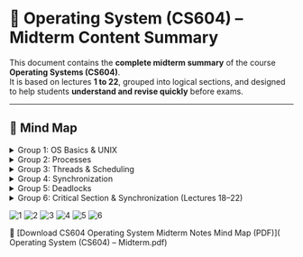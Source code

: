 # 📘 Operating System (CS604) – Midterm Content Summary

This document contains the **complete midterm summary** of the course **Operating Systems (CS604)**.  
It is based on lectures **1 to 22**, grouped into logical sections, and designed to help students **understand and revise quickly** before exams.

---

## 🧠 Mind Map

<details>
<summary>Group 1: OS Basics & UNIX</summary>

- **Definition of OS**  
  A system software that manages hardware and software resources.

- **Types of OS**  
  - Batch: Executes jobs without user interaction.  
  - Time-sharing: Multiple users access at once (multitasking).  
  - Real-time: Responds to inputs instantly (used in embedded systems).

- **OS Components**  
  - Kernel: Core part; manages resources.  
  - Shell: Interface between user and kernel (CLI/GUI).  
  - System Calls: Used to interact with OS from programs.

- **Traps & Interrupts**  
  - Trap: Software-generated interrupt (e.g., error).  
  - Interrupt: Hardware-generated to gain CPU attention (e.g., I/O).

- **UNIX Commands**  
  ls, cd, pwd, mkdir, rmdir, man

</details>

<details>
<summary>Group 2: Processes</summary>

- **What is a Process**  
  A running instance of a program (active entity).

- **Process States**  
  New, Ready, Running, Waiting, Terminated

- **PCB & Context Switching**  
  - PCB: Stores info about a process (state, ID, PC).  
  - Context Switching: Switching CPU from one process to another.

- **Process Creation & Termination**  
  `fork()`: Create process | `exit()`: Terminate

- **Useful Commands**  
  fork, ps, kill

</details>

<details>
<summary>Group 3: Threads & Scheduling</summary>

- **Threads vs Processes**  
  Threads share resources of a process; lighter, faster.

- **Thread Models**  
  User-level threads, Kernel-level threads

- **Scheduling Types**  
  Preemptive and Non-preemptive

- **Scheduling Algorithms**  
  FCFS, SJF, SRTF, RR, Priority

</details>

<details>
<summary>Group 4: Synchronization</summary>

- **Critical Section**  
  Shared code that must not run by multiple threads at once.

- **Peterson’s Algorithm**  
  Software-based method for mutual exclusion.

- **Semaphores**  
  Binary or Counting, using `wait()` and `signal()`

- **Classic Problems**  
  Producer-Consumer, Readers-Writers, Dining Philosophers

</details>

<details>
<summary>Group 5: Deadlocks</summary>

- **Conditions for Deadlock**  
  Mutual Exclusion, Hold & Wait, No Preemption, Circular Wait

- **Resource Allocation Graph**  
  Visualizes processes and resource holding/waiting

- **Prevention & Avoidance**  
  - Prevention: Remove one condition  
  - Avoidance: Use safe state (e.g., Banker’s Algorithm)

- **Detection & Recovery**  
  Detect deadlock via RAG or wait-for graph  
  Recover by killing/restarting processes

</details>

<details>
<summary>Group 6: Critical Section & Synchronization (Lectures 18–22)</summary>

- Mutual exclusion, progress, bounded waiting  
- Peterson’s algorithm (2-process)  
- Bakery algorithm (n-process)  
- Hardware solutions and semaphores  
- `wait()`, `signal()`, binary and counting semaphores

</details>

![1](https://github.com/user-attachments/assets/98499e43-6aa3-4378-88e9-a1b4ad1626cf)
![2](https://github.com/user-attachments/assets/17eba1b8-107e-43f1-8539-6d23ff8970bd)
![3](https://github.com/user-attachments/assets/688b35f1-bc11-483b-8cfb-afa628d5d6f7)
![4](https://github.com/user-attachments/assets/2871808c-bac8-4ea7-9463-aa9c0b91e1fe)
![5](https://github.com/user-attachments/assets/bbbd8152-bd14-4f3d-95b5-298624e512ba)
![6](https://github.com/user-attachments/assets/6934fbb8-be99-4321-8774-08f42273aa6e)


📄 [Download CS604 Operating System Midterm Notes Mind Map (PDF)]( Operating System  (CS604) – Midterm.pdf)




